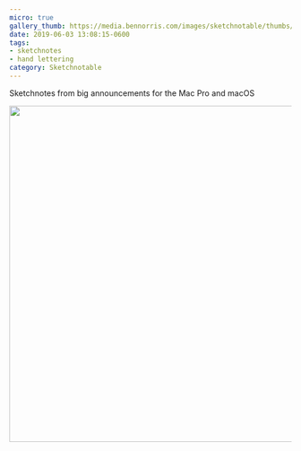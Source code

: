 ```yaml
---
micro: true
gallery_thumb: https://media.bennorris.com/images/sketchnotable/thumbs/wwdc-2019-macos.jpg
date: 2019-06-03 13:08:15-0600
tags:
- sketchnotes
- hand lettering
category: Sketchnotable
---
```


Sketchnotes from big announcements for the Mac Pro and macOS

<img src="https://media.bennorris.com/images/sketchnotable/wwdc-2019/wwdc-2019-macos.jpg" width="600" height="600" alt="" />